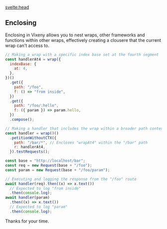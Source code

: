 <script>
import { Tabs as Tab, TabItem } from 'flowbite-svelte';
import FancyLink from '$lib/components/FancyLink.svelte';
</script>

<svelte:head>

<title>Extending - Vixeny</title>
<script src='/prism.mjs' defer></script>
<meta name="description" content="Adding elements together" />
</svelte:head>

## Enclosing

Enclosing in Vixeny allows you to nest wraps, other frameworks and functions
within other wraps, effectively creating a clousere that the current wrap can't
access to.

```javascript
// Making a wrap with a specific index base set at the fourth segment
const handlerAt4 = wrap({
  indexBase: {
    at: 4,
  },
})()
  .get({
    path: "/foo",
    f: () => "from inside",
  })
  .get({
    path: "/foo/:hello",
    f: ({ param }) => param.hello,
  })
  .compose();

// Making a handler that includes the wrap within a broader path context
const handler = wrap()()
  .petitionWithoutCTX({
    path: "/bar/*", // Encloses "wrapAt4" within the "/bar" path
    r: handlerAt4,
  }).testRequests();

const base = "http://localhost/bar";
const req = new Request(base + "/foo");
const param = new Request(base + "/foo/param");

// Executing and logging the response from the "/foo" route
await handler(req).then((x) => x.text())
  // Expected to log "from inside"
  .then(console.log);
await handler(param)
  .then((x) => x.text())
  // Expected to log "param"
  .then(console.log);
```

Thanks for your time.
